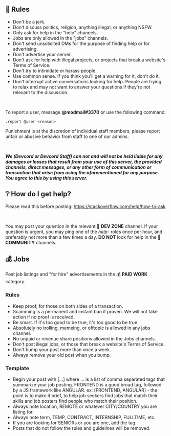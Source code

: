 ## 📔 Rules 
- Don't be a jerk.
- Don't discuss politics, religion, anything illegal, or anything NSFW.
- Only ask for help in the "help" channels.
- Jobs are only allowed in the "jobs" channels.
- Don't send unsolicited DMs for the purpose of finding help or for advertising.
- Don't advertise your server.
- Don't ask for help with illegal projects, or projects that break a website's Terms of Service.
- Don't try to intimidate or harass people.
- Use common sense. If you think you'll get a warning for it, don't do it.
- Don't interrupt active conversations looking for help. People are trying to relax and may not want to answer your questions if they're not relevant to the discussion.

<br>

To report a user, message **@modmail#3370** or use the following command:
```
.report @user <reason>
```
Punishment is at the discretion of individual staff members, please report unfair or abusive behavior from staff to one of our admins.

<br>

***We (Devcord or Devcord Staff) can not and will not be held liable for any damages or losses that result from your use of this server, the provided channels, direct messages, or any other form of communication or transaction that arise from using the aforementioned for any purpose. You agree to this by using this server.***
 
 
## ❔ How do I get help?
Please read this before posting: https://stackoverflow.com/help/how-to-ask

<br>

You may post your question in the relevant 🚧 **DEV ZONE** channel. If your question is urgent, you may ping one of the *help-* roles once per hour, and preferably not more than a few times a day. **DO NOT** look for help in the 💖 **COMMUNITY** channels.
 
 
## 💰 Jobs
Post job listings and "for hire" advertisements in the 💰 **PAID WORK** category.

### Rules
- Keep proof, for those on both sides of a transaction. 
- Scamming is a permanent and instant ban if proven. We will not take action if no proof is received.
- Be smart. If it's too good to be true, it's too good to be true.
- Absolutely no trolling, memeing, or offtopic is allowed in any jobs channel.
- No unpaid or revenue share positions allowed in the Jobs channels.
- Don't post illegal jobs, or those that break a website's Terms of Service.
- Don't bump your post more than once a week.
- Always remove your old post when you bump.

### Template
- Begin your post with [...] where ... is a list of comma separated tags that summarize your job posting. FRONTEND is a good broad tag, followed by a JS framework like ANGULAR. ex: [FRONTEND, ANGULAR] - the point is to make it brief, to help job seekers find jobs that match their skills and job posters find people who match their position.
- Always note location, REMOTE or whatever CITY/COUNTRY you are listing for.
- Always note term, TEMP, CONTRACT, INTERNSHIP, FULLTIME, etc.
- If you are looking for SENIORs or you are one, add the tag.
- Posts that do not follow the rules and guidelines will be removed.